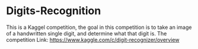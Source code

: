 # Digits-Recognition
This is a Kaggel competition, the goal in this competition is to take an image of a handwritten single digit, and determine what that digit is. 
The competition Link: https://www.kaggle.com/c/digit-recognizer/overview
 
